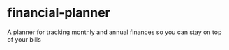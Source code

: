 # financial-planner
A planner for tracking monthly and annual finances so you can stay on top of your bills

